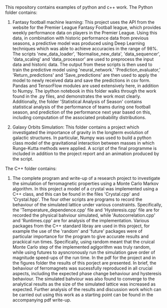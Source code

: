 This repository contains examples of python and c++ work. The Python folder contains:

1) Fantasy football machine learning: 
This project uses the API from the website for the Premier League Fantasy Football league, which
provides weekly performance data on players in the Premier League. Using this data, in 
combination with historic performance data from previous seasons, a predictive model was produced
using Deep Learning techniques which was able to achieve accuracies in the range of 98%. The 
scripts 'new_data_loader', 'Normalise_new_data', 'data_sequencer', 'data_scaling' and 
'data_processor' are used to preprocess the input data and historic data. The output from these
 scripts is then used to train the predictive model using 'neural_network.' 'Prediction_evaluator,'
'Return_predictions' and 'Save_predictions' are then used to apply the model to newly received data
and save the predictions in csv form. Pandas and TensorFlow modules are used extensively here, in 
addition to Numpy. The ipython notebook in this folder walks through the work found in the .py files, and demonstrates the work
most clearly.
   Additionally, the folder 'Statistical Analysis of Season' contains statistical analysis of the performance of teams during one
football season, and prediction of the performance next year based on this, including computation of the associated
probability distributions.


2) Galaxy Orbits Simulation:
This folder contains a project which investigated the importance of gravity in the longterm evolution
of galactic structures. In particular, Numpy was used to build a python class model of the gravitational
interaction between masses in which Runge-Kutta methods were applied. A script of the final programme is
included in addition to the project report and an animation produced by the script.


The C++ folder contains:
1) The complete program and write-up of a research project to investigate the simulation of ferromagnetic properties 
    using a Monte Carlo Markov algorithm. In this project a model of a crystal was implemented using a C++ class, and 
    this can be found in the files 'Crystal.cpp' and 'Crystal.hpp'. The four other scripts are programs to record the behaviour 
    of the simulated lattice under various constraints. Specifically, the 'Temperature_dependence.cpp' file and 'Hysteresis.cpp' 
    file are for recorded the physical bahviour simulated, while 'Autocorrelation.cpp' and 'Runtimes.cpp' are for analysis of
    the implementation.
       Various packages from the C++ standard libray are used in this project, for example the use of the 'random' and 'future'
    packages were of particular importance for the program to give accurate results and prackical run times. Specifically, using
    random meant that the cruical Monte Carlo step of the implemented aglgorithm was truly random, while using futures to 
    aysncronously run the simulation gave order of magnitude speed-ups of the run time.
    In the pdf for the project and in the figures folder the results of this porject are presented. In brief, the behaviour of ferromagnets 
    was sucessfully reproduced in all crucial aspects, including the expected phase change behaviour and hysteresis behaviour. The 
    simulated bahviour was also found to converge to the analytical results as the size of the simulated lattice was increased as 
    expected. Further analysis of the results and discussion work which can be carried out using this work as a starting point
    can be found in the accompanying pdf write-up.
       
